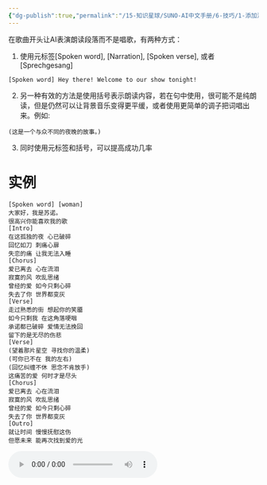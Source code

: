```yaml
---
{"dg-publish":true,"permalink":"/15-知识星球/SUNO-AI中文手册/6-技巧/1-添加清唱、朗读/","dgPassFrontmatter":true,"created":"2024-07-30T22:39:36.465+08:00","updated":"2024-07-31T23:08:06.079+08:00"}
---
```



在歌曲开头让AI表演朗读段落而不是唱歌，有两种方式：
1. 使用元标签[Spoken word], [Narration], [Spoken verse], 或者 [Sprechgesang]
```
[Spoken word] Hey there! Welcome to our show tonight!
```
2. 另一种有效的方法是使用括号表示朗读内容，若在句中使用，很可能不是纯朗读，但是仍然可以让背景音乐变得更平缓，或者使用更简单的调子把词唱出来。例如:
```
(这是一个与众不同的夜晚的故事。)
```
3. 同时使用元标签和括号，可以提高成功几率
# 实例
```
[Spoken word] [woman]
大家好，我是苏诺。
很高兴你能喜欢我的歌
[Intro]
在这孤独的夜 心已破碎
回忆如刀 刺痛心扉
失恋的痛 让我无法入睡
[Chorus]
爱已离去 心在流泪
寂寞的风 吹乱思绪
曾经的爱 如今只剩心碎
失去了你 世界都变灰
[Verse]
走过熟悉的街 想起你的笑靥
如今只剩我 在这角落哽咽
承诺都已破碎 爱情无法挽回
留下的是无尽的伤悲
[Verse]
(望着那片星空 寻找你的温柔)
(可你已不在 我的左右)
(回忆纠缠不休 思念不肯放手)
这痛苦的爱 何时才是尽头
[Chorus]
爱已离去 心在流泪
寂寞的风 吹乱思绪
曾经的爱 如今只剩心碎
失去了你 世界都变灰
[Outro]
就让时间 慢慢抚慰这伤
但愿未来 能再次找到爱的光
```


<audio controls>
  <source src="https://123.markup.com.cn/ibed/202407300855774.wav" type="audio/mpeg">
  Your browser does not support the audio element.
</audio>